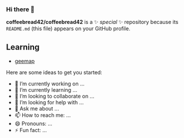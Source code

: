### Hi there 👋


**coffeebread42/coffeebread42** is a ✨ _special_ ✨ repository because its `README.md` (this file) appears on your GitHub profile.
## Learning 

- [geemap](https://geemap.org/)

Here are some ideas to get you started:

- 🔭 I’m currently working on ...
- 🌱 I’m currently learning ...
- 👯 I’m looking to collaborate on ...
- 🤔 I’m looking for help with ...
- 💬 Ask me about ...
- 📫 How to reach me: ...
- 😄 Pronouns: ...
- ⚡ Fun fact: ...

